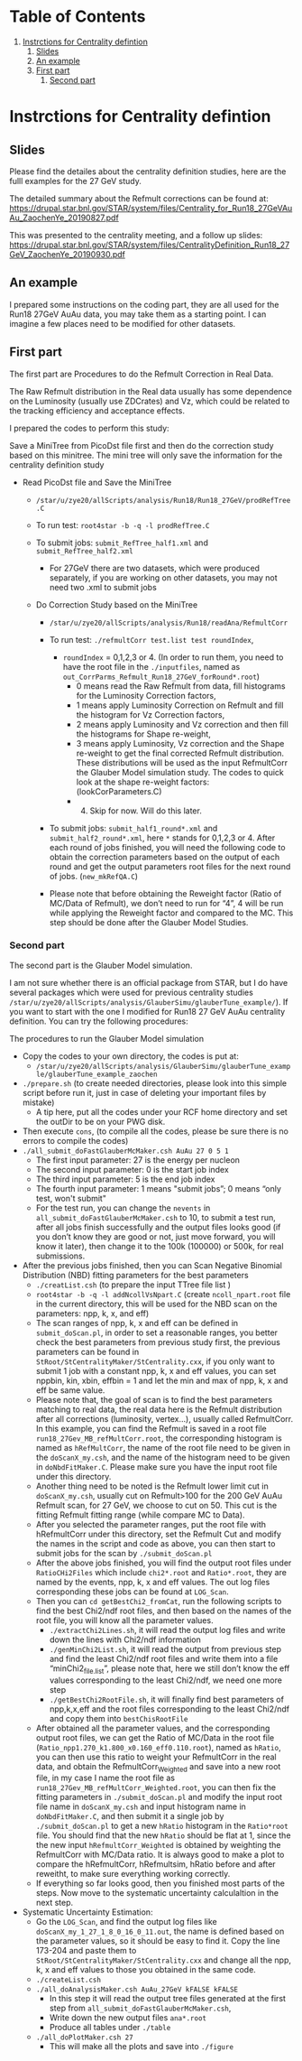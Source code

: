 
# Table of Contents

1.  [Instrctions for  Centrality defintion](#orgd09c76e)
    1.  [Slides](#org471b253)
    2.  [An example](#orgbc543ba)
    3.  [First part](#orgae8a99e)
        1.  [Second part](#org14422d1)



<a id="orgd09c76e"></a>

# Instrctions for  Centrality defintion


<a id="org471b253"></a>

## Slides

Please find the detailes about the centrality definition studies,
here are the fulll examples for the 27 GeV study.

The detailed summary about the Refmult corrections can be found at:
<https://drupal.star.bnl.gov/STAR/system/files/Centrality_for_Run18_27GeVAuAu_ZaochenYe_20190827.pdf>

This was presented to the centrality meeting, and a follow up slides:
<https://drupal.star.bnl.gov/STAR/system/files/CentralityDefinition_Run18_27GeV_ZaochenYe_20190930.pdf>


<a id="orgbc543ba"></a>

## An example

I prepared some instructions on the coding part, they are all used
for the Run18 27GeV AuAu data, you may take them as a starting
point. I can imagine a few places need to be modified for other
datasets.


<a id="orgae8a99e"></a>

## First part

The first part are Procedures to do the Refmult Correction in Real
Data.

The Raw Refmult distribution in the Real data usually has some
dependence on the Luminosity (usually use ZDCrates) and Vz, which
could be related to the tracking efficiency and acceptance effects.

I prepared the codes to perform this study:

Save a MiniTree from PicoDst file first and then do the correction
study based on this minitree. The mini tree will only save the
information for the centrality definition study

-   Read PicoDst file and Save the MiniTree
    -   `/star/u/zye20/allScripts/analysis/Run18/Run18_27GeV/prodRefTree.C`
    -   To run test: `root4star -b -q -l prodRefTree.C`
    -   To submit jobs: `submit_RefTree_half1.xml` and `submit_RefTree_half2.xml`
        -   For 27GeV there are two datasets, which were produced
            separately, if you are working on other datasets, you may not
            need two .xml to submit jobs
    -   Do Correction Study based on the MiniTree
        
        -   `/star/u/zye20/allScripts/analysis/Run18/readAna/RefmultCorr`
        -   To run test: `./refmultCorr test.list test roundIndex`,
            -   `roundIndex` = 0,1,2,3 or 4. (In order to run them, you need
                to have the root file in the `./inputfiles`, named as
                `out_CorrParms_Refmult_Run18_27GeV_forRound*.root`)
                -   0 means read the Raw Refmult from data, fill histograms
                    for the Luminosity Correction factors,
                -   1 means apply Luminosity Correction on Refmult and fill
                    the histogram for Vz Correction factors,
                -   2 means apply Luminosity and Vz correction and then fill
                    the histograms for Shape re-weight,
                -   3 means apply Luminosity, Vz correction and the Shape
                    re-weight to get the final corrected Refmult
                    distribution. These distributions will be used as the
                    input RefmultCorr the Glauber Model simulation study. The
                    codes to quick look at the shape re-weight factors:
                    (lookCorParameters.C)
                -   4. Skip for now. Will do this later.
        
        -   To submit jobs: `submit_half1_round*.xml` and
            `submit_half2_round*.xml`, here `*` stands for 0,1,2,3
            or 4. After each round of jobs finished, you will need the
            following code to obtain the correction parameters based on
            the output of each round and get the output parameters root
            files for the next round of jobs. (`new_mkRefQA.C`)
        -   Please note that before obtaining the Reweight factor (Ratio
            of MC/Data of Refmult), we don’t need to run for “4”, 4 will
            be run while applying the Reweight factor and compared to the
            MC. This step should be done after the Glauber Model Studies.


<a id="org14422d1"></a>

### Second part

The second part is the Glauber Model simulation.

I am not sure whether there is an official package from STAR, but I
do have several packages which were used for previous centrality
studies
`/star/u/zye20/allScripts/analysis/GlauberSimu/glauberTune_example/`).
If you want to start with the one I modified for Run18 27 GeV AuAu
centrality definition. You can try the following procedures:

The procedures to run the Glauber Model simulation

-   Copy the codes to your own directory, the codes is put at:
    -   `/star/u/zye20/allScripts/analysis/GlauberSimu/glauberTune_example/glauberTune_example_zaochen`
-   `./prepare.sh` (to create needed directories, please look into this
    simple script before run it, just in case of deleting your
    important files by mistake)
    -   A tip here, put all the codes under your RCF home directory and
        set the outDir to be on your PWG disk.
-   Then execute `cons`, (to compile all the codes, please be sure
    there is no errors to compile the codes)
-   `./all_submit_doFastGlauberMcMaker.csh AuAu 27 0 5 1`
    -   The first input parameter:       27 is the energy per nucleon
    -   The second input parameter: 0 is the start job index
    -   The third input parameter:      5 is the end job index
    -   The fourth input parameter: 1 means "submit jobs”; 0 means “only
        test, won't submit"
    -   For the test run, you can change the `nevents` in
        `all_submit_doFastGlauberMcMaker.csh` to 10, to submit a test run,
        after all jobs finish successfully and the output files looks
        good (if you don’t know they are good or not, just move forward,
        you will know it later), then change it to the 100k (100000) or
        500k, for real submissions.
-   After the previous jobs finished, then you can Scan Negative
    Binomial Distribution (NBD) fitting parameters for the best
    parameters
    -   `./creatList.csh` (to prepare the input TTree file list )
    -   `root4star -b -q -l addNcollVsNpart.C` (create `ncoll_npart.root`
        file in the current directory, this will be used for the NBD scan
        on the parameters: npp, k, x, and eff)
    -   The scan ranges of npp, k, x and eff can be defined in
        `submit_doScan.pl`, in order to set a reasonable ranges, you
        better check the best parameters from previous study first, the
        previous parameters can be found in
        `StRoot/StCentralityMaker/StCentrality.cxx`, if you only want to
        submit 1 job with a constant npp, k, x and eff values, you can
        set nppbin, kin, xbin, effbin = 1 and let the min and max of npp,
        k, x and eff be same value.
    -   Please note that, the goal of scan is to find the best parameters
        matching to real data, the real data here is the Refmult
        distribution after all corrections (luminosity, vertex…), usually
        called RefmultCorr. In this example, you can find the Refmult is
        saved in a root file `run18_27Gev_MB_refMultCorr.root`, the
        corresponding histogram is named as `hRefMultCorr`, the name of
        the root file need to be given in the `doScanX_my.csh`, and the
        name of the histogram need to be given in
        `doNbdFitMaker.C`. Please make sure you have the input root file
        under this directory.
    -   Another thing need to be noted is the Refmult lower limit cut in
        `doScanX_my.csh`, usually cut on Refmult>100 for the 200 GeV AuAu
        Refmult scan, for 27 GeV, we choose to cut on 50. This cut is the
        fitting Refmult fitting range (while compare MC to Data).
    -   After you selected the parameter ranges, put the root file with
        hRefmultCorr under this directory, set the Refmult Cut and modify
        the names in the script and code as above, you can then start to
        submit jobs for the scan by `./submit_doScan.pl`
    -   After the above jobs finished, you will find the output root
        files under `RatioCHi2Files` which include `chi2*.root` and
        `Ratio*.root`, they are named by the events, npp, k, x and eff
        values. The out log files corresponding these jobs can be found
        at `LOG_Scan`.
    -   Then you can `cd getBestChi2_fromCat`, run the following scripts to
        find the best Chi2/ndf root files, and then based on the names of
        the root file, you will know all the parameter values.
        -   `./extractChi2Lines.sh`, it will read the output log files and
            write down the lines with Chi2/ndf information
        -   `./genMinChi2List.sh`, it will read the output from previous step
            and find the least Chi2/ndf root files and write them into a
            file “minChi2<sub>file.list</sub>”, please note that, here we still don’t
            know the eff values corresponding to the least Chi2/ndf, we
            need one more step
        -   `./getBestChi2RootFile.sh`, it will finally find best parameters
            of npp,k,x,eff and the root files corresponding to the least
            Chi2/ndf and copy them into `bestChisRootFile`
    -   After obtained all the parameter values, and the corresponding
        output root files, we can get the Ratio of MC/Data in the root
        file (`Ratio_npp1.270_k1.800_x0.160_eff0.110.root`), named as
        `hRatio`, you can then use this ratio to weight your RefmultCorr
        in the real data, and obtain the RefmultCorr<sub>Weighted</sub> and save
        into a new root file, in my case I name the root file as
        `run18_27Gev_MB_refMultCorr_Weighted.root`, you can then fix the
        fitting parameters in `./submit_doScan.pl` and modify the input
        root file name in `doScanX_my.csh` and input histogram name in
        `doNbdFitMaker.C`, and then submit it a single job by
        `./submit_doScan.pl` to get a new `hRatio` histogram in the
        `Ratio*root` file. You should find that the new `hRatio` should be
        flat at 1, since the the new input `hRefmultCorr_Weighted` is
        obtained by weighting the RefmultCorr with MC/Data ratio. It is
        always good to make a plot to compare the hRefmultCorr,
        hRefmultsim, hRatio before and after reweitht, to make sure
        everything working correctly.
    -   If everything so far looks good, then you finished most parts of
        the steps. Now move to the systematic uncertainty calculaltion in
        the next step.
-   Systematic Uncertainty Estimation:
    -   Go the `LOG_Scan`, and find the output log files like
        `doScanX_my_1_27_1_8_0_16_0_11.out`, the name is defined based on
        the parameter values, so it should be easy to find it.  Copy the
        line 173-204 and paste them to
        `StRoot/StCentralityMaker/StCentrality.cxx` and change all the
        npp, k, x and eff values to those you obtained in the same code.
    -   `./createList.csh`
    -   `./all_doAnalysisMaker.csh AuAu_27GeV kFALSE kFALSE`
        -   In this step it will read the output tree files generated at
            the first step from `all_submit_doFastGlauberMcMaker.csh`,
        -   Write down the new output files `ana*.root`
        -   Produce all tables under `./table`
    -   `./all_doPlotMaker.csh 27`
        -   This will make all the plots and save into `./figure`


